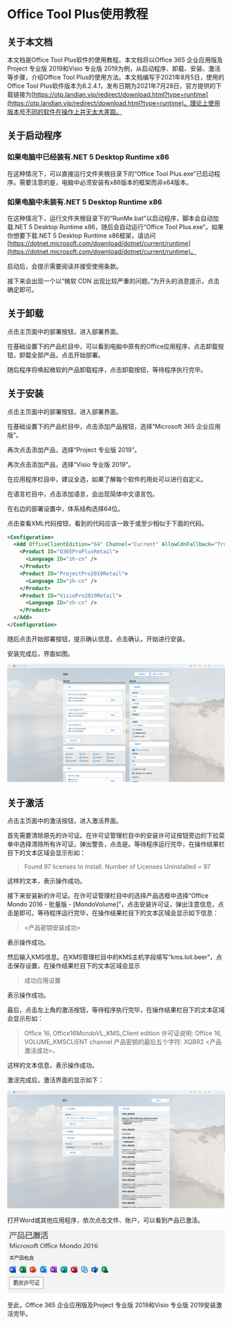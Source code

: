 # Office Tool Plus使用教程

## 关于本文档

本文档是Office Tool Plus软件的使用教程。本文档将以Office 365 企业应用版及Project 专业版 2019和Visio 专业版 2019为例，从启动程序、卸载、安装、激活等步骤，介绍Office Tool Plus的使用方法。本文档编写于2021年8月5日，使用的Office Tool Plus软件版本为8.2.4.1，发布日期为2021年7月28日，官方提供的下载链接为[https://otp.landian.vip/redirect/download.html?type=runtime](https://otp.landian.vip/redirect/download.html?type=runtime)。理论上使用版本号不同的软件在操作上并无太大差距。

## 关于启动程序

### 如果电脑中已经装有.NET 5 Desktop Runtime x86

在这种情况下，可以直接运行文件夹根目录下的“Office Tool Plus.exe”已启动程序。需要注意的是，电脑中必须安装有x86版本的框架而非x64版本。

### 如果电脑中未装有.NET 5 Desktop Runtime x86

在这种情况下，运行文件夹根目录下的“RunMe.bat”以启动程序，脚本会自动加载.NET 5 Desktop Runtime x86，随后会自动运行“Office Tool Plus.exe”。如果你想要下载.NET 5 Desktop Runtime x86框架，请访问[https://dotnet.microsoft.com/download/dotnet/current/runtime](https://dotnet.microsoft.com/download/dotnet/current/runtime)。

启动后，会提示需要阅读并接受使用条款。

接下来会出现一个以“微软 CDN 出现比较严重的问题。”为开头的消息提示，点击确定即可。

## 关于卸载

点击主页面中的部署按钮，进入部署界面。

在基础设置下的产品栏目中，可以看到电脑中原有的Office应用程序，点击卸载按钮，卸载全部产品，点击开始部署。

随后程序将唤起微软的产品卸载程序，点击卸载按钮，等待程序执行完毕。

## 关于安装

点击主页面中的部署按钮，进入部署界面。

在基础设置下的产品栏目中，点击添加产品按钮，选择“Microsoft 365 企业应用版”。

再次点击添加产品，选择“Project 专业版 2019”。

再次点击添加产品，选择“Visio 专业版 2019”。

在应用程序栏目中，建议全选，如果了解每个软件的用处可以进行自定义。

在语言栏目中，点击添加语言，会出现简体中文语言包。

在右边的部署设置中，体系结构选择64位。

点击查看XML代码按钮，看到的代码应该一致于或至少相似于下面的代码。

```XML
<Configuration>
  <Add OfficeClientEdition="64" Channel="Current" AllowCdnFallback="True">
    <Product ID="O365ProPlusRetail">
      <Language ID="zh-cn" />
    </Product>
    <Product ID="ProjectPro2019Retail">
      <Language ID="zh-cn" />
    </Product>
    <Product ID="VisioPro2019Retail">
      <Language ID="zh-cn" />
    </Product>
  </Add>
</Configuration>
```

随后点击开始部署按钮，提示确认信息，点击确认，开始进行安装。

安装完成后，界面如图。

![安装完成](Pictures/安装完成.png "安装完成")

## 关于激活

点击主页面中的激活按钮，进入激活界面。

首先需要清除原先的许可证。在许可证管理栏目中的安装许可证按钮旁边的下拉菜单中选择清除所有许可证，弹出警告，点击是。等待程序运行完毕，在操作结果栏目下的文本区域会显示形如：

> Found 97 licenses to install.
> Number of Licenses Uninstalled = 97

这样的文本，表示操作成功。

接下来安装新的许可证。在许可证管理栏目中的选择产品选框中选择“Office Mondo 2016 - 批量版 - [MondoVolume]”，点击安装许可证，弹出注意信息，点击是即可。等待程序运行完毕，在操作结果栏目下的文本区域会显示如下信息：

> <产品密钥安装成功>

表示操作成功。

然后输入KMS信息。在KMS管理栏目中的KMS主机字段填写“kms.loli.beer”，点击保存设置，在操作结果栏目下的文本区域会显示

> 成功应用设置

表示操作成功。

最后，点击左上角的激活按钮，等待程序执行完毕，在操作结果栏目下的文本区域会显示形如：

> Office 16, Office16MondoVL_KMS_Client edition
> 许可证说明: Office 16, VOLUME_KMSCLIENT channel
> 产品密钥的最后五个字符: XQBR2
> <产品激活成功>。

这样的文本信息，表示操作成功。

激活完成后，激活界面的显示如下：

![激活完成](Pictures/激活完成.png "激活完成")

打开Word或其他应用程序，依次点击文件、账户，可以看到产品已激活。

![产品已激活](Pictures/产品已激活.png "产品已激活")

至此，Office 365 企业应用版及Project 专业版 2019和Visio 专业版 2019安装激活完毕。
